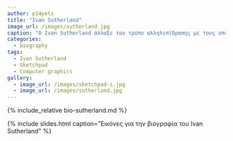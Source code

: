 ```yaml
---
author: p14pets
title: "Ivan Sutherland"
image_url: /images/sutherland.jpg
caption: "O Ivan Sutherland άλλαξε τον τρόπο αλληλεπίδρασης με τους υπολογιστές δημιουργώντας γραφικό περιβάλλον σχεδίασης και εισαγωγής δεδομένων σε αυτούς, κάνωντας και την αρχή για μια νέα εποχή, αυτη της εικονικής πραγματικότητας"
categories:
  - biography
tags:
  - Ivan Sutherland
  - Sketchpad
  - Computer graphics
gallery:
  - image_url: /images/sketchpad-s.jpg
  - image_url: /images/sutherland.jpg
---
```


{% include_relative bio-sutherland.md %}

{% include slides.html caption="Εικόνες για την βιογραφία του Ivan Sutherland" %}
